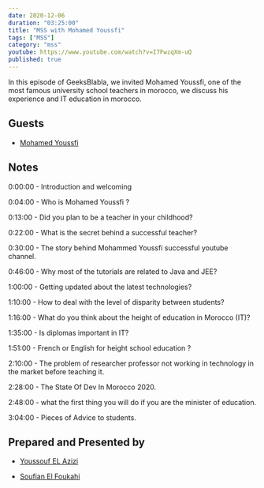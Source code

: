 ```yaml
---
date: 2020-12-06
duration: "03:25:00"
title: "MSS with Mohamed Youssfi"
tags: ["MSS"]
category: "mss"
youtube: https://www.youtube.com/watch?v=I7FwzqXm-uQ
published: true
---
```


In this episode of GeeksBlabla, we invited Mohamed Youssfi, one of the most famous university school teachers in morocco, we discuss his experience and IT education in morocco.

## Guests

- [Mohamed Youssfi](https://www.facebook.com/mohamed.youssfi.9)

## Notes

0:00:00 - Introduction and welcoming

0:04:00 - Who is Mohamed Youssfi ?

0:13:00 - Did you plan to be a teacher in your childhood?

0:22:00 - What is the secret behind a successful teacher?

0:30:00 - The story behind Mohammed Youssfi successful youtube channel.

0:46:00 - Why most of the tutorials are related to Java and JEE?

1:00:00 - Getting updated about the latest technologies?

1:10:00 - How to deal with the level of disparity between students?

1:16:00 - What do you think about the height of education in Morocco (IT)?

1:35:00 - Is diplomas important in IT?

1:51:00 - French or English for height school education ?

2:10:00 - The problem of researcher professor not working in technology in the market before teaching it.

2:28:00 - The State Of Dev In Morocco 2020.

2:48:00 - what the first thing you will do if you are the minister of education.

3:04:00 - Pieces of Advice to students.

## Prepared and Presented by

- [Youssouf EL Azizi](https://elazizi.com)

- [Soufian El Foukahi](https://twitter.com/soufyanAI)
